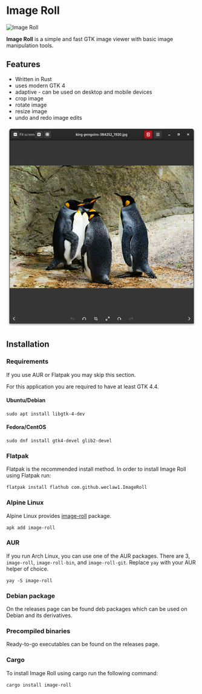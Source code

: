 
# Image Roll
![Image Roll](https://raw.githubusercontent.com/weclaw1/image-roll/main/src/resources/com.github.weclaw1.ImageRoll.svg)

**Image Roll** is a simple and fast GTK image viewer with basic image manipulation tools.

## Features
- Written in Rust
- uses modern GTK 4
- adaptive - can be used on desktop and mobile devices
- crop image
- rotate image
- resize image
- undo and redo image edits

![Screenshot](https://raw.githubusercontent.com/weclaw1/image-roll/main/src/resources/screenshot.png)

## Installation

### Requirements
If you use AUR or Flatpak you may skip this section.

For this application you are required to have at least GTK 4.4.

#### Ubuntu/Debian
```
sudo apt install libgtk-4-dev
```
#### Fedora/CentOS
```
sudo dnf install gtk4-devel glib2-devel
```

### Flatpak
Flatpak is the recommended install method.
In order to install Image Roll using Flatpak run:
```
flatpak install flathub com.github.weclaw1.ImageRoll
```

### Alpine Linux
Alpine Linux provides [image-roll](https://pkgs.alpinelinux.org/packages?name=image-roll) package.
```
apk add image-roll
```

### AUR
If you run Arch Linux, you can use one of the AUR packages.
There are 3, `image-roll`, `image-roll-bin`, and `image-roll-git`.
Replace `yay` with your AUR helper of choice.

```
yay -S image-roll
```

### Debian package
On the releases page can be found deb packages which can be used on Debian and its derivatives.

### Precompiled binaries
Ready-to-go executables can be found on the releases page.

### Cargo
To install Image Roll using cargo run the following command:
```
cargo install image-roll
```

